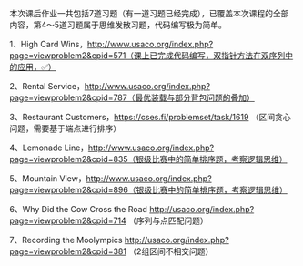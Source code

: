 本次课后作业一共包括7道习题（有一道习题已经完成），已覆盖本次课程的全部内容，第4～5道习题属于思维发散习题，代码编写极为简单。

1、High Card Wins，http://www.usaco.org/index.php?page=viewproblem2&cpid=571（课上已完成代码编写，双指针方法在双序列中的应用，✅）

2、Rental Service，http://www.usaco.org/index.php?page=viewproblem2&cpid=787（最优装载与部分背包问题的叠加）

3、Restaurant Customers，https://cses.fi/problemset/task/1619 （区间贪心问题，需要基于端点进行排序）

4、Lemonade Line，http://www.usaco.org/index.php?page=viewproblem2&cpid=835（银级比赛中的简单排序题，考察逻辑思维）

5、Mountain View，http://www.usaco.org/index.php?page=viewproblem2&cpid=896（银级比赛中的简单排序题，考察逻辑思维）

6、Why Did the Cow Cross the Road	http://usaco.org/index.php?page=viewproblem2&cpid=714    （序列与点匹配问题）

7、Recording the Moolympics	http://usaco.org/index.php?page=viewproblem2&cpid=381    （2组区间不相交问题）
